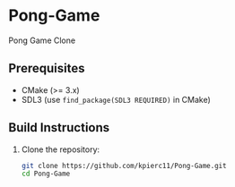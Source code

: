 # Pong-Game
Pong Game Clone

## Prerequisites

- CMake (>= 3.x)
- SDL3 (use `find_package(SDL3 REQUIRED)` in CMake)

## Build Instructions

1. Clone the repository:
   ```bash
   git clone https://github.com/kpierc11/Pong-Game.git
   cd Pong-Game
